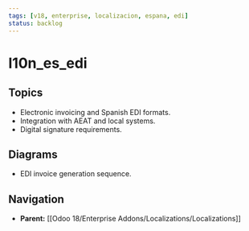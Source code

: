 ```yaml
---
tags: [v18, enterprise, localizacion, espana, edi]
status: backlog
---
```

# l10n_es_edi

## Topics
- Electronic invoicing and Spanish EDI formats.
- Integration with AEAT and local systems.
- Digital signature requirements.

## Diagrams
- EDI invoice generation sequence.






## Navigation
- **Parent:** [[Odoo 18/Enterprise Addons/Localizations/Localizations]]
